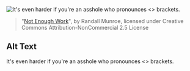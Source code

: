 ![It's even harder if you're an asshole who pronounces <> brackets.](https://imgs.xkcd.com/comics/not_enough_work.png)
> "[Not Enough Work](https://xkcd.com/554/)", by Randall Munroe, licensed under Creative Commons Attribution-NonCommercial 2.5 License

## Alt Text
It's even harder if you're an asshole who pronounces <> brackets.

